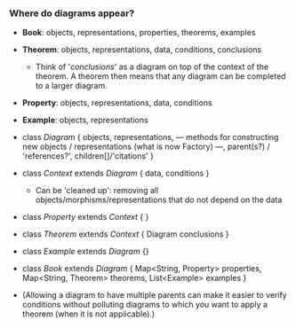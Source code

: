 ### Where do diagrams appear?

- **Book**: objects, representations, properties, theorems, examples
- **Theorem**: objects, representations, data, conditions, conclusions
  - Think of '*conclusions*' as a diagram on top of the context of the theorem. A theorem then means that any diagram can be completed to a larger diagram.
- **Property**: objects, representations, data, conditions
- **Example**: objects, representations



- class *Diagram* { objects, representations, — methods for constructing new objects / representations (what is now Factory) —, parent(s?) / 'references?', children[]/'citations' }
- class *Context* extends *Diagram* { data, conditions }
  - Can be 'cleaned up': removing all objects/morphisms/representations that do not depend on the data
- class *Property* extends *Context* { }
- class *Theorem* extends *Context* { Diagram conclusions }
- class *Example* extends *Diagram* {}
- class *Book* extends *Diagram* { Map\<String, Property\> properties, Map\<String, Theorem\> theorems, List\<Example\> examples }









- (Allowing a diagram to have multiple parents can make it easier to verify conditions without polluting diagrams to which you want to apply a theorem (when it is not applicable).)



